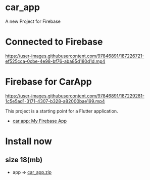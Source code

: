 # car_app

A new Project for Firebase

# Connected to Firebase

https://user-images.githubusercontent.com/97846891/187226721-ef525cca-0cbe-4e98-bf76-aba85d180d1d.mp4

# Firebase for CarApp
https://user-images.githubusercontent.com/97846891/187229281-1c5e5ad1-3171-4307-b328-a82000bae199.mp4

This project is a starting point for a Flutter application.

- [car app: My Firebase App](https://github.com/xurshid20222/CarApp)


# Install now
## size 18(mb)
- app => [car_app.zip](https://github.com/xurshid20222/CarApp/files/9445924/car_app.zip)



